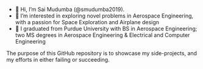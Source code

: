 - 👋 Hi, I’m Sai Mudumba (@smudumba2019).
- 👀 I’m interested in exploring novel problems in Aerospace Engineering, with a passion for Space Exploration and Airplane design
- 🌱 I graduated from Purdue University with BS in Aerospace Engineering; two MS degrees in Aerospace Engineering & Electrical and Computer Engineering

The purpose of this GitHub repository is to showcase my side-projects, and my efforts in either failing or succeeding.

<!---
smudumba2019/smudumba2019 is a ✨ special ✨ repository because its `README.md` (this file) appears on your GitHub profile.
You can click the Preview link to take a look at your changes.
--->
